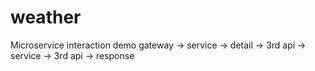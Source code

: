 # weather
Microservice interaction demo
gateway -> service -> detail -> 3rd api -> service -> 3rd api -> response
